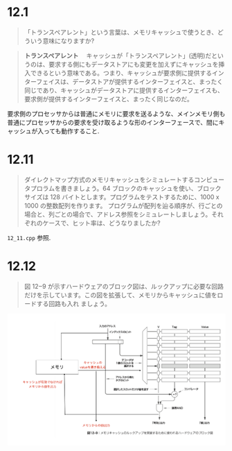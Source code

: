 # 12.1
>「トランスペアレント」という言葉は、メモリキャッシュで使うとき、どういう意味になりますか?

>**トランスペアレント**
　キャッシュが「トランスペアレント」(透明)だというのは、要求する側にもデータストアにも変更を加えずにキャッシュを挿入できるという意味である。つまり、キャッシュが要求側に提供するインターフェイスは、データストアが提供するインターフェイスと、まったく同じであり、キャッシュがデータストアに提供するインターフェイスも、要求側が提供するインターフェイスと、まったく同じなのだ。

要求側のプロセッサからは普通にメモリに要求を送るような、メインメモリ側も普通にプロセッサからの要求を受け取るような形のインターフェースで、間にキャッシュが入っても動作すること.

# 12.11
>ダイレクトマップ方式のメモリキャッシュをシミュレートするコンピュータプロラムを書きましょう。64 ブロックのキャッシュを使い、ブロックサイズは 128 バイトとします。プログラムをテストするために、1000 x 1000 の整数配列を作ります。 プログラムが配列を辿る順序が、行ごとの場合と、列ごとの場合で、アドレス参照をシミュレートしましょう。それぞれのケースで、ヒット率は、どうなりましたか?

`12_11.cpp` 参照.

# 12.12
>図 12‒9 が示すハードウェアのブロック図は、ルックアップに必要な回路だけを示しています。この図を拡張して、メモリからキャッシュに値をロードする回路も入れ ましょう。

![12_12](12_12.png)
